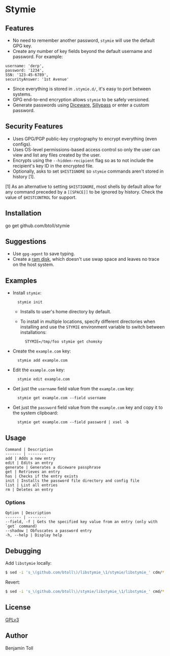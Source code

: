 # Stymie

## Features

- No need to remember another password, `stymie` will use the default GPG key.
- Create any number of key fields beyond the default username and password.  For example:

```
username: 'derp',
password: '1234',
SSN: '123-45-6789',
securityAnswer: '1st Avenue'
```

- Since everything is stored in `.stymie.d/`, it's easy to port between systems.
- GPG end-to-end encryption allows `stymie` to be safely versioned.
- Generate passwords using [Diceware], [Sillypass] or enter a custom password.

## Security Features

- Uses GPG/PGP public-key cryptography to encrypt everything (even configs).
- Uses OS-level permissions-based access control so only the user can view and list any files created by the user.
- Encrypts using the `--hidden-recipient` flag so as to not include the recipient's key ID in the encrypted file.
- Optionally, asks to set `$HISTIGNORE` so `stymie` commands aren't stored in history [1].

[1] As an alternative to setting `$HISTIGNORE`, most shells by default allow for any command preceded by a `[[SPACE]]` to be ignored by history. Check the value of `$HISTCONTROL` for support.

## Installation

go get github.com/btoll/stymie

## Suggestions

- Use `gpg-agent` to save typing.
- Create a [ram disk], which doesn't use swap space and leaves no trace on the host system.

## Examples

- Install `stymie`:

        stymie init

    - Installs to user's home directory by default.
    - To install in multiple locations, specify different directories when installing and use the `STYMIE` environment variable to switch between installations:

            STYMIE=/tmp/foo stymie get chomsky

- Create the `example.com` key:

        stymie add example.com

- Edit the `example.com` key:

        stymie edit example.com

- Get just the `username` field value from the `example.com` key:

        stymie get example.com --field username

- Get just the `password` field value from the `example.com` key and copy it to the system clipboard:

        stymie get example.com --field password | xsel -b

## Usage

    Command | Description
    ------- | --------
    add | Adds a new entry
    edit | Edits an entry
    generate | Generates a diceware passphrase
    get | Retrieves an entry
    has | Checks if the entry exists
    init | Installs the password file directory and config file
    list | List all entries
    rm | Deletes an entry

### Options

    Option | Description
    ------- | --------
    --field, -f | Gets the specified key value from an entry (only with `get` command)
    --shadow | Obfuscates a password entry
    -h, --help | Display help

## Debugging

Add `libstymie` locally:

```bash
$ sed -i 's_\(github.com/btoll\)/libstymie_\1/stymie/libstymie_' cdm/*.go
```

Revert:

```bash
$ sed -i 's_\(github.com/btoll\)/stymie/libstymie_\1/libstymie_' cmd/*.go
```

## License

[GPLv3](COPYING)

## Author

Benjamin Toll

[Diceware]: https://github.com/btoll/diceware
[Sillypass]: https://github.com/btoll/sillypass
[ram disk]: https://wiki.debian.org/ramfs
[js]: https://github.com/btoll/stymie

